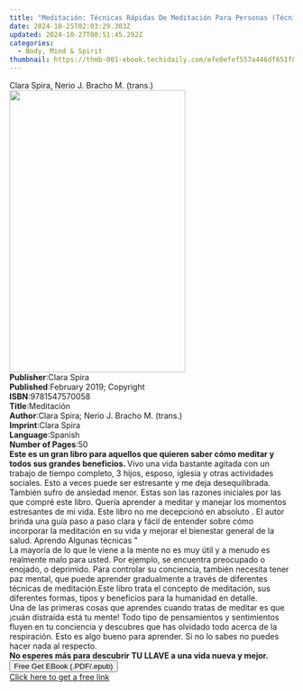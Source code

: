 ```yaml
---
title: "Meditación: Técnicas Rápidas De Meditación Para Personas (Técnicas De Atención Plena Para La Meditación) | Free Book"
date: 2024-10-25T02:03:29.303Z
updated: 2024-10-27T00:51:45.292Z
categories:
  - Body, Mind & Spirit
thumbnail: https://thmb-001-ebook.techidaily.com/efe0efef557a446df651f8a96bffa7a5122899c1fe01d4c1e744678a92974598.jpg
---
```

<main id="book-container">
  <div class="flex flex-col">
    <div class="book-brief flex-1 py-6 px-4 sm:p-6 md:py-10 md:px-8">
      <!-- brief-->
      <div class="book-brief-main">
        Clara Spira, Nerio J. Bracho M. (trans.)
      </div>
    </div>
    <div
      class="book-meta-info flex-1 grid gap-4 col-start-1 col-end-3 row-start-1 sm:mb-6 sm:grid-cols-4 lg:gap-6 lg:col-start-2 lg:row-end-6 lg:row-span-6 lg:mb-0"
    >
      <div
        class="book-meta-info-left place-content-center mt-4 p-4 text-sm leading-6 col-start-2 col-span-2 dark:text-slate-400"
      >
        <img
          class="w-full h-500 object-cover rounded-lg sm:h-255 sm:col-span-2 lg:col-span-full"
          src="https://img-001-ebook.techidaily.com/d3f8cc3cc6bef2d97e10b121bcd38ae52c925cc0ed67987de4572cd4e567ced1.jpg"
          alt=""
          width="312"
          height="500"
        />
      </div>
      <div
        class="book-meta-info-right mt-2 col-start-1 row-start-2 col-span-3 self-center"
      >
        <!-- meta data  -->
        <div class="flex flex-col px-4 md:px-8">
          <div class="flex-1">
            <strong>Publisher</strong>:<span class="px-2">Clara Spira</span>
          </div>
          <div class="flex-1">
            <strong>Published</strong>:<span class="px-2"
              >February 2019; Copyright</span
            >
          </div>
          <div class="flex-1">
            <strong>ISBN</strong>:<span class="px-2">9781547570058</span>
          </div>
          <div class="flex-1">
            <strong>Title</strong>:<span class="px-2">Meditación</span>
          </div>
          <div class="flex-1">
            <strong>Author</strong>:<span class="px-2"
              >Clara Spira; Nerio J. Bracho M. (trans.)</span
            >
          </div>
          <div class="flex-1">
            <strong>Imprint</strong>:<span class="px-2">Clara Spira</span>
          </div>
          <div class="flex-1">
            <strong>Language</strong>:<span class="px-2">Spanish</span>
          </div>
          <div class="flex-1">
            <strong>Number of Pages</strong>:<span class="px-2">50</span>
          </div>
        </div>
      </div>
    </div>
    <div class="book-description flex-1 py-6 px-4 sm:p-6 md:py-10 md:px-8">
      <div class="book-description-main">
        <div accordion-content="" id="description">
          <b
            >Este es un gran libro para aquellos que quieren saber cómo meditar
            y todos sus grandes beneficios. </b
          >Vivo una vida bastante agitada con un trabajo de tiempo completo, 3
          hijos, esposo, iglesia y otras actividades sociales. Esto a veces
          puede ser estresante y me deja desequilibrada. También sufro
          de&nbsp;ansiedad menor. Estas son las razones iniciales por las que
          compré este libro. Quería aprender a meditar y manejar los momentos
          estresantes de mi vida. Este libro no me decepcionó en absoluto . El
          autor brinda una guía paso a paso clara y fácil de entender sobre cómo
          incorporar la meditación en su vida y mejorar el bienestar general de
          la salud. Aprendo Algunas técnicas&nbsp;"&nbsp;<br />La mayoría de lo
          que le viene a la mente no es muy útil y a menudo es realmente malo
          para usted. Por ejemplo, se encuentra&nbsp;preocupado o enojado, o
          deprimido. Para controlar su conciencia, también necesita&nbsp;tener
          paz mental, que puede&nbsp;aprender gradualmente a través de
          diferentes técnicas de meditación.Este libro trata el concepto de
          meditación, sus diferentes formas, tipos y beneficios para la
          humanidad en detalle.<br />Una de las primeras cosas que aprendes
          cuando tratas de meditar es que ¡cuán distraída está tu mente! Todo
          tipo de pensamientos y sentimientos fluyen en tu conciencia y
          descubres que has olvidado todo acerca de la respiración. Esto es algo
          bueno para aprender. Si no lo sabes no puedes hacer nada al
          respecto.<br /><b
            >No esperes más para descubrir TU LLAVE a una vida nueva y mejor.</b
          ><br />
        </div>
        <div class="accordion-fader"></div>
      </div>
    </div>
    <div class="book-excerpts flex-1 py-6 px-4 sm:p-6 md:py-10 md:px-8"></div>
    <div
      class="book-about-author flex-1 py-6 px-4 sm:p-6 md:py-10 md:px-8"
    ></div>
    <div class="book-free-get flex-1 py-6 px-4 sm:p-6 md:py-10 md:px-8">
      <button
        id="btn-free-get"
        class="bg-blue-500 hover:bg-blue-700 text-white font-bold py-2 px-4 rounded"
      >
        Free Get EBook (.PDF/.epub)
      </button>
      <div id="countdown-display" class="px-2 text-lg mt-2"></div>
      <a
        id="free-link"
        class="hidden bg-blue-500 hover:bg-blue-700 text-white font-bold py-2 px-4 rounded"
        href="https://www.ebooks.com/en-us/book/209612310/meditaci-n-t-cnicas-r-pidas-de-meditaci-n-para-personas-t-cnicas-de-atenci-n-plena-para-la-meditaci-n/clara-spira/"
        target="_blank"
        >Click here to get a free link</a
      >
    </div>
    <script>
      let countdownTime = 0;
      let countdownInterval = null;
      document
        .getElementById('btn-free-get')
        .addEventListener('click', startCountdown);
      function startCountdown() {
        countdownTime = new Date().getTime() + 60000 * 3;
        countdownInterval = setInterval(updateCountdown, 1000);
        document.getElementById('btn-free-get').disabled = true;
        document
          .getElementById('btn-free-get')
          .classList.add('bg-gray-500', 'cursor-not-allowed');
      }
      function updateCountdown() {
        let currentTime = new Date().getTime();
        let timeLeft = countdownTime - currentTime;
        let secondsLeft = Math.floor(timeLeft / 1000);
        document.getElementById('countdown-display').innerHTML =
          `Remaining time: ${secondsLeft} seconds.`;
        if (secondsLeft <= 0) {
          clearInterval(countdownInterval);
          document.getElementById('btn-free-get').classList.add('hidden');
          document.getElementById('free-link').classList.remove('hidden');
          document.getElementById('countdown-display').innerHTML = '';
        }
      }
    </script>
  </div>
</main>

<ins class="adsbygoogle"
      style="display:block"
      data-ad-client="ca-pub-7571918770474297"
      data-ad-slot="8358498916"
      data-ad-format="auto"
      data-full-width-responsive="true"></ins>
    